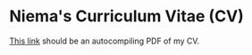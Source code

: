 # Niema's Curriculum Vitae (CV)
[This link](https://latexonline.cc/compile?git=https://github.com/niemasd/curriculum-vitae&target=main.tex&command=pdflatex) should be an autocompiling PDF of my CV.
